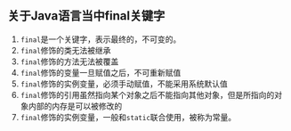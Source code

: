 ## 关于Java语言当中final关键字

1. `final`是一个关键字，表示最终的，不可变的。
2. `final`修饰的类无法被继承
3. `final`修饰的方法无法被覆盖
4. `final`修饰的变量一旦赋值之后，不可重新赋值
5. `final`修饰的实例变量，必须手动赋值，不能采用系统默认值
6. `final`修饰的引用虽然指向某个对象之后不能指向其他对象，但是所指向的对象内部的内存是可以被修改的
7. `final`修饰的实例变量，一般和`static`联合使用，被称为常量。

